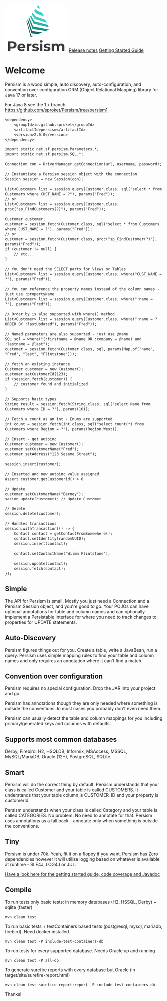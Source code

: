 ![](logo1.png) [Release notes](release-notes.md) [Getting Started Guide](https://sproket.github.io/Persism/manual2.html)

# Welcome

Persism is a wood simple, auto discovery, auto-configuration, and convention
over configuration ORM (Object Relational Mapping) library for Java 17 or later.

For Java 8 see the 1.x branch https://github.com/sproket/Persism/tree/persism1

```
<dependency>
    <groupId>io.github.sproket</groupId>
    <artifactId>persism</artifactId>
    <version>2.0.0</version>
</dependency>
```
```
import static net.sf.persism.Parameters.*;
import static net.sf.persism.SQL.*;

Connection con = DriverManager.getConnection(url, username, password);

// Instantiate a Persism session object with the connection
Session session = new Session(con);

List<Customer> list = session.query(Customer.class, sql("select * from Customers where CUST_NAME = ?"), params("Fred"));
// or
List<Customer> list = session.query(Customer.class, proc("sp_FindCustomers(?)"), params("Fred"));

Customer customer;
customer = session.fetch(Customer.class, sql("select * from Customers where CUST_NAME = ?"), params("Fred"));
// or   
customer = session.fetch(Customer.class, proc("sp_FindCustomer(?)"), params("Fred"));
if (customer != null) {
    // etc...
}

// You don't need the SELECT parts for Views or Tables
List<Customer> list = session.query(Customer.class, where("CUST_NAME = ?"), params("Fred"));

// You can reference the property names instead of the column names - just use :propertyName 
List<Customer> list = session.query(Customer.class, where(":name = ?"), params("Fred"));

// Order by is also supported with where() method
List<Customer> list = session.query(Customer.class, where(":name = ? ORDER BY :lastUpdated"), params("Fred"));

// Named parameters are also supported - just use @name
SQL sql = where("(:firstname = @name OR :company = @name) and :lastname = @last");
customer = session.fetch(Customer.class, sql, params(Map.of("name", "Fred", "last", "Flintstone")));

// fetch an existing instance
Customer customer = new Customer();
customer.setCustomerId(123);
if (session.fetch(customer)) {
    // customer found and initialized
} 

// Supports basic types
String result = session.fetch(String.class, sql("select Name from Customers where ID = ?"), params(10));

// Fetch a count as an int - Enums are supported 
int count = session.fetch(int.class, sql("select count(*) from Customers where Region = ?"), params(Region.West));

// Insert - get autoinc
Customer customer = new Customer();
customer.setCustomerName("Fred");
customer.setAddress("123 Sesame Street");

session.insert(customer); 

// Inserted and new autoinc value assigned 
assert customer.getCustomerId() > 0

// Update
customer.setCustomerName("Barney");
sesion.update(customer); // Update Customer   

// Delete
session.delete(customer);

// Handles transactions
session.withTransaction(() -> {
    Contact contact = getContactFromSomewhere();
    contact.setIdentity(randomUUID);
    session.insert(contact);
    
    contact.setContactName("Wilma Flintstone");
    
    session.update(contact);
    session.fetch(contact);
});
```
## Simple

The API for Persism is small. Mostly you just need a Connection and a Persism Session object, and you're good to go.
Your POJOs can have optional annotations for table and column names and can optionally implement a Persistable interface
for where you need to track changes to properties for UPDATE statements.

## Auto-Discovery
Persism figures things out for you. Create a table, write a JavaBean, run a query. Persism uses simple mapping rules to
find your table and column names and only requires an annotation where it can’t find a match.

## Convention over configuration
Persism requires no special configuration. Drop the JAR into your project and go.

Persism has annotations though they are only needed where something is outside the conventions. In most cases
you probably don't even need them.

Persism can usually detect the table and column mappings for you including primary/generated keys and columns
with defaults.

## Supports most common databases
Derby, Firebird, H2, HSQLDB, Informix, MSAccess, MSSQL, MySQL/MariaDB, Oracle (12+), PostgreSQL, SQLite.

## Smart
Persism will do the correct thing by default. Persism understands that your class is called Customer and your table
is called CUSTOMERS. It understands that your table column is CUSTOMER_ID and your property is customerId.

Persism understands when your class is called Category and your table is called CATEGORIES.
No problem. No need to annotate for that. Persism uses annotations as a fall back – annotate only when
something is outside the conventions.

## Tiny
Persism is under 70k. Yeah, fit it on a floppy if you want. Persism has Zero dependencies however it will
utilize logging based on whatever is available at runtime - SLF4J, LOG4J or JUL.

[Have a look here for the getting started guide, code coverage and Javadoc](https://sproket.github.io/Persism/)

## Compile

To run tests only basic tests: in memory databases (H2, HSSQL, Derby) + sqlite (faster)

    mvn clean test

To run basic tests + testContainers based tests (postgresql, mysql, mariadb, firebird). Need docker installed.

    mvn clean test -P include-test-containers-db

To run tests for every supported database. Needs Oracle up and running

    mvn clean test -P all-db

To generate surefire reports with every database but Oracle  (in target/site/surefire-report.html)

    mvn clean test surefire-report:report -P include-test-containers-db

Thanks!

